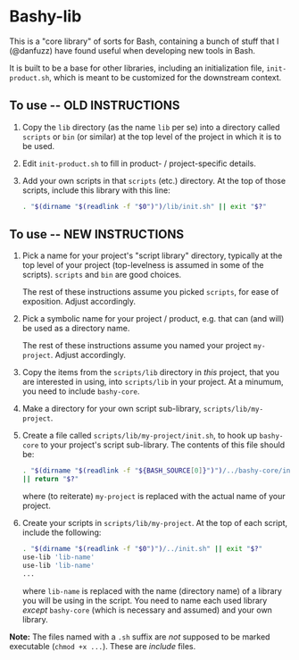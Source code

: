 Bashy-lib
=========

This is a "core library" of sorts for Bash, containing a bunch of stuff that
I (@danfuzz) have found useful when developing new tools in Bash.

It is built to be a base for other libraries, including an initialization file,
`init-product.sh`, which is meant to be customized for the downstream context.

## To use -- OLD INSTRUCTIONS

1. Copy the `lib` directory (as the name `lib` per se) into a directory called
   `scripts` or `bin` (or similar) at the top level of the project in which it
   is to be used.

2. Edit `init-product.sh` to fill in product- / project-specific details.

3. Add your own scripts in that `scripts` (etc.) directory. At the top of those
   scripts, include this library with this line:

   ```bash
   . "$(dirname "$(readlink -f "$0")")/lib/init.sh" || exit "$?"
   ```

## To use -- NEW INSTRUCTIONS

1. Pick a name for your project's "script library" directory, typically at the
   top level of your project (top-levelness is assumed in some of the scripts).
   `scripts` and `bin` are good choices.

   The rest of these instructions assume you picked `scripts`, for ease of
   exposition. Adjust accordingly.

2. Pick a symbolic name for your project / product, e.g. that can (and will) be
   used as a directory name.

   The rest of these instructions assume you named your project `my-project`.
   Adjust accordingly.

3. Copy the items from the `scripts/lib` directory in _this_ project, that you
   are interested in using, into `scripts/lib` in your project. At a minumum,
   you need to include `bashy-core`.

4. Make a directory for your own script sub-library, `scripts/lib/my-project`.

5. Create a file called `scripts/lib/my-project/init.sh`, to hook up
   `bashy-core` to your project's script sub-library. The contents of this file
   should be:

   ```bash
   . "$(dirname "$(readlink -f "${BASH_SOURCE[0]}")")/../bashy-core/init.sh" \
   || return "$?"
   ```

   where (to reiterate) `my-project` is replaced with the actual name of your
   project.

6. Create your scripts in `scripts/lib/my-project`. At the top of each script,
   include the following:

   ```bash
   . "$(dirname "$(readlink -f "$0")")/../init.sh" || exit "$?"
   use-lib 'lib-name'
   use-lib 'lib-name'
   ...
   ```

   where `lib-name` is replaced with the name (directory name) of a library
   you will be using in the script. You need to name each used library _except_
   `bashy-core` (which is necessary and assumed) and your own library.

**Note:** The files named with a `.sh` suffix are _not_ supposed to be marked
executable (`chmod +x ...`). These are _include_ files.
